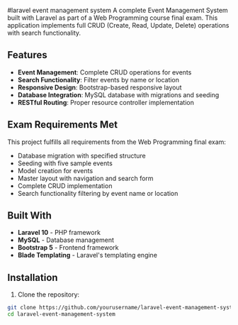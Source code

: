 #laravel event management system
A complete Event Management System built with Laravel as part of a Web Programming course final exam. This application implements full CRUD (Create, Read, Update, Delete) operations with search functionality.

## Features

- **Event Management**: Complete CRUD operations for events
- **Search Functionality**: Filter events by name or location
- **Responsive Design**: Bootstrap-based responsive layout
- **Database Integration**: MySQL database with migrations and seeding
- **RESTful Routing**: Proper resource controller implementation

## Exam Requirements Met

This project fulfills all requirements from the Web Programming final exam:
- Database migration with specified structure
- Seeding with five sample events
- Model creation for events
- Master layout with navigation and search form
- Complete CRUD implementation
- Search functionality filtering by event name or location

## Built With

- **Laravel 10** - PHP framework
- **MySQL** - Database management
- **Bootstrap 5** - Frontend framework
- **Blade Templating** - Laravel's templating engine

## Installation

1. Clone the repository:
```bash
git clone https://github.com/yourusername/laravel-event-management-system.git
cd laravel-event-management-system

